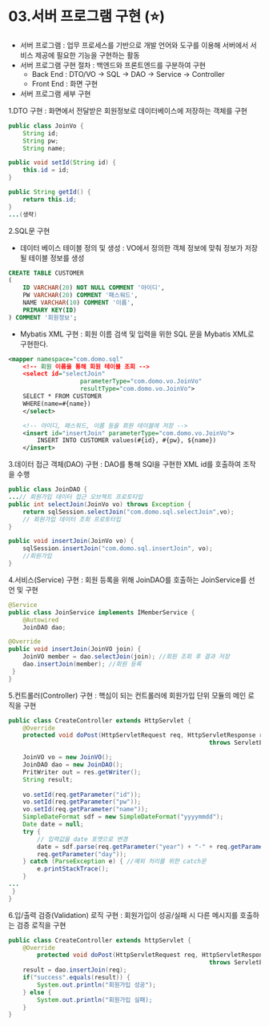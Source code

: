 # 03.서버 프로그램 구현 (⭐)

- 서버 프로그램 : 업무 프로세스를 기반으로 개발 언어와 도구를 이용해 서버에서 서비스 제공에 필요한 기능을 구현하는 활동
- 서버 프로그램 구현 절차 : 백엔드와 프론트엔드를 구분하여 구현
    - Back End : DTO/VO → SQL → DAO → Service → Controller
    - Front End : 화면 구현
- 서버 프로그램 세부 구현

1.DTO 구현 : 화면에서 전달받은 회원정보로 데이터베이스에 저장하는 객체를 구현

```java
public class JoinVo {
	String id;
	String pw;
	String name;

public void setId(String id) {
	this.id = id;
}

public String getId() {
	return this.id;
}
...(생략)
```

2.SQL문 구현

- 데이터 베이스 테이블 정의 및 생성 : VO에서 정의한 객체 정보에 맞춰 정보가 저장 될 테이블 정보를 생성

```sql
CREATE TABLE CUSTOMER
(
	ID VARCHAR(20) NOT NULL COMMENT '아이디',
	PW VARCHAR(20) COMMENT '패스워드',
	NAME VARCHAR(10) COMMENT '이름',
	PRIMARY KEY(ID)
) COMMENT '회원정보';
```

- Mybatis XML 구현 : 회원 이름 검색 및 입력을 위한 SQL 문을 Mybatis XML로 구현한다.

```xml
<mapper namespace="com.domo.sql"
	<!-- 회원 이름을 통해 회원 테이블 조회 -->
	<select id="selectJoin"
					parameterType="com.domo.vo.JoinVo"
					resultType="com.domo.vo.JoinVo">
	SELECT * FROM CUSTOMER
	WHERE(name=#{name})
	</select>

	<!-- 아이디, 패스워드, 이름 등을 회원 테이블에 저장 -->
	<insert id="insertJoin" parameterType="com.domo.vo.JoinVo">
		INSERT INTO CUSTOMER values(#{id}, #{pw}, ${name})
	</insert>
```

3.데이터 접근 객체(DAO) 구현 : DAO를 통해 SQl을 구현한 XML id를 호출하여 조작을 수행

```java
public class JoinDAO {
...// 회원가입 데이터 접근 오브젝트 프로토타입
public int selectJoin(JoinVo vo) throws Exception {
	return sqlSession.selectJoin("com.domo.sql.selectJoin",vo);
	// 회원가입 데이터 조회 프로토타입
}

public void insertJoin(JoinVo vo) {
	sqlSession.insertJoin("com.domo.sql.insertJoin", vo);
	//회원가입 
}
```

4.서비스(Service) 구현 : 회원 등록을 위해 JoinDAO를 호출하는 JoinService를 선언 및 구현

```java
@Service
public class JoinService implements IMemberService {
	@Autowired
	JoinDAO dao;

@Override
public void insertJoin(JoinVO join) {
	JoinVO member = dao.selectJoin(join); //회원 조회 후 결과 저장
	dao.insertJoin(member); //회원 등록
 }
}
```

5.컨트롤러(Controller) 구현 : 핵심이 되는 컨트롤러에 회원가입 단위 모듈의 메인 로직을 구현

```java
public class CreateController extends HttpServlet {
	@Override
	protected void doPost(HttpServletRequest req, HttpServletResponse res)
														throws ServletException, IOException {

	JoinVO vo = new JoinVO();
	JoinDAO dao = new JoinDAO();
	PritWriter out = res.getWriter();
	String result;
	
	vo.setId(req.getParameter("id"));
	vo.setId(req.getParameter("pw"));
	vo.setId(req.getParameter("name"));
	SimpleDateFormat sdf = new SimpleDateFormat("yyyymmdd");
	Date date = null;
	try {
		// 입력값을 date 포맷으로 변경
		date = sdf.parse(req.getParameter("year") + "-" + req.getParameter("month) + "-" +
		req.getParameter("day"));
	} catch (ParseException e) { //예외 처리를 위한 catch문
		e.printStackTrace();
	}
...
 }
}
```

6.입/출력 검증(Validation) 로직 구현 : 회원가입이 성공/실패 시 다른 메시지를 호출하는 검증 로직을 구현
```java
public class CreateController extends httpServlet {
	@Override
		protected void doPost(HttpServletRequest req, HttpServletResponse res)
														throws ServletException, IOException {
	result = dao.insertJoin(req);
	if("success".equals(result)) {
		System.out.println("회원가입 성공");
	} else {
		System.out.println("회원가입 실패);
	}
}
```